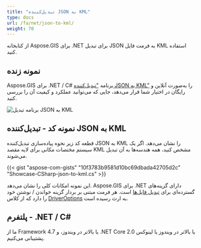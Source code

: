 ```yaml
---
title: "تبدیل‌کننده JSON به KML"
type: docs
url: /fa/net/json-to-kml/
weight: 70
---
```


از کتابخانه Aspose.GIS برای .NET برای تبدیل JSON به فرمت فایل KML استفاده کنید.

## **نمونه زنده**

Aspose.GIS برای .NET / C# برنامه ["تبدیل‌کننده JSON به KML"](https://products.aspose.app/gis/conversion/json-to-kml) را به‌صورت آنلاین و رایگان در اختیار شما قرار می‌دهد، جایی که می‌توانید عملکرد و کیفیت آن را بررسی کنید.

![برنامه تبدیل JSON به KML](conversion.png)

## **نمونه کد - تبدیل‌کننده JSON به KML**

قطعه کد زیر نحوه پیاده‌سازی تبدیل‌کننده JSON به KML را نشان می‌دهد. اگر یک سیستم مختصات مکانی برای لایه مقصد KML مشخص کنید، همه هندسه‌ها به آن تبدیل می‌شوند. 

{{< gist "aspose-com-gists" "10f3783b9581d10bc69dbada42705d2c" "Showcase-CSharp-json-to-kml.cs" >}}

این نمونه امکانات کلی را نشان می‌دهد. Aspose.GIS برای .NET دارای گزینه‌های گسترده‌ای برای [تبدیل فایل‌ها](https://docs.aspose.com/gis/net/vector-layers/) است. هر فرمت مبتنی بر بردار گزینه خواندن / نوشتن خود را دارد که از کلاس [DriverOptions](https://reference.aspose.com/gis/net/aspose.gis/driveroptions) به ارث رسیده است.

## **پلتفرم - .NET / C#**

ما از Framework 4.7 یا بالاتر در ویندوز، و .NET Core 2.0 یا بالاتر در ویندوز یا لینوکس پشتیبانی می‌کنیم.
